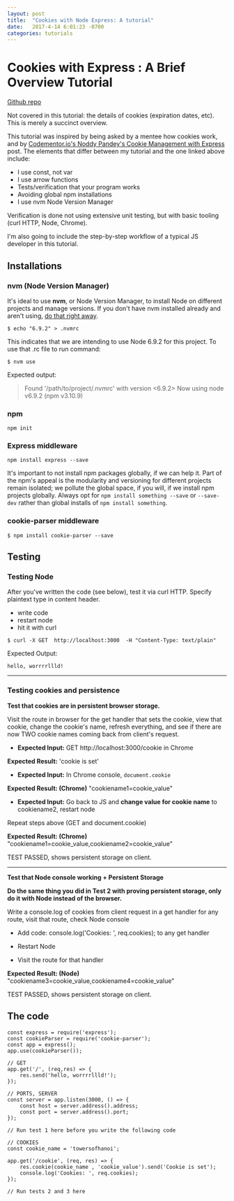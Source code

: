 ```yaml
---
layout: post
title:  "Cookies with Node Express: A tutorial"
date:   2017-4-14 6:01:23 -0700
categories: tutorials
---
```

# Cookies with Express : A Brief Overview Tutorial

[Github repo](https://github.com/abstractmachines/cookies-with-node-express-tutorial)

Not covered in this tutorial: the details of cookies (expiration dates, etc). This is merely a succinct overview.

This tutorial was inspired by being asked by a mentee how cookies work, and by [Codementor.io's Noddy Pandey's Cookie Management
with Express](https://www.codementor.io/noddy/cookie-management-in-express-js-du107rmna)
post. The elements that differ between my tutorial and the one linked above include:
- I use const, not var
- I use arrow functions
- Tests/verification that your program works
- Avoiding global npm installations
- I use nvm Node Version Manager

Verification is done not
using extensive unit testing, but with basic tooling (curl HTTP, Node, Chrome).

I'm also going to include the step-by-step workflow of a typical JS developer
in this tutorial.

## Installations

### nvm (Node Version Manager)

It's ideal to use **nvm**, or Node Version Manager, to install Node on different projects and manage versions.
If you don't have nvm installed already and aren't using, [do that right away](https://github.com/creationix/nvm).
```
$ echo "6.9.2" > .nvmrc
```
This indicates that we are intending to use Node 6.9.2 for this project. To use that .rc file to run command:
```
$ nvm use
```
Expected output:
> Found '/path/to/project/.nvmrc' with version <6.9.2>
Now using node v6.9.2 (npm v3.10.9)

### npm
```
npm init
```

### Express middleware

```
npm install express --save
```
It's important to not install npm packages globally, if we can help it.
Part of the npm's appeal is the modularity and versioning for different
projects remain isolated; we pollute the global space, if you will, if we
install npm projects globally. Always opt for `npm install something --save`
or `--save-dev` rather than global installs of `npm install something`.

### cookie-parser middleware

```
$ npm install cookie-parser --save
```

## Testing

### Testing Node

After you've written the code (see below), test it via curl HTTP. Specify plaintext type in content header.

- write code
- restart node
- hit it with curl

```
$ curl -X GET  http://localhost:3000  -H "Content-Type: text/plain"
```

Expected Output:
```
hello, worrrrllld!
```
**********************
### Testing cookies and persistence
**Test that cookies are in persistent browser storage.**

Visit the route in browser for the get handler that sets the cookie,
view that cookie, change the cookie's name, refresh everything, and
see if there are now TWO cookie names coming back from client's request.

- **Expected Input:** GET  http://localhost:3000/cookie in Chrome

 **Expected Result:** 'cookie is set'

- **Expected Input:** In Chrome console,
`document.cookie`

 **Expected Result: (Chrome)** "cookiename1=cookie_value"

- **Expected Input:** Go back to JS and **change value for cookie name** to cookiename2,
restart node

 Repeat steps above (GET and document.cookie)

 **Expected Result: (Chrome)**
"cookiename1=cookie_value,cookiename2=cookie_value"

TEST PASSED, shows persistent storage on client.

**********************

**Test that Node console working + Persistent Storage**

**Do the same thing you did in Test 2 with proving persistent storage, only
do it with Node instead of the browser.**

Write a console.log of cookies from client request in a get handler for any route,
visit that route, check Node console

- Add code: console.log('Cookies: ', req.cookies); to any get handler

- Restart Node

- Visit the route for that handler

 **Expected Result: (Node)**
"cookiename3=cookie_value,cookiename4=cookie_value"

TEST PASSED, shows persistent storage on client.


## The code

```
const express = require('express');
const cookieParser = require('cookie-parser');
const app = express();
app.use(cookieParser());

// GET
app.get('/', (req,res) => {
	res.send('hello, worrrrllld!');
});

// PORTS, SERVER
const server = app.listen(3000, () => {
	const host = server.address().address;
	const port = server.address().port;
});

// Run test 1 here before you write the following code

// COOKIES
const cookie_name = 'towersofhanoi';

app.get('/cookie', (req, res) => {
	res.cookie(cookie_name , 'cookie_value').send('Cookie is set');
	console.log('Cookies: ', req.cookies);
});

// Run tests 2 and 3 here
```
